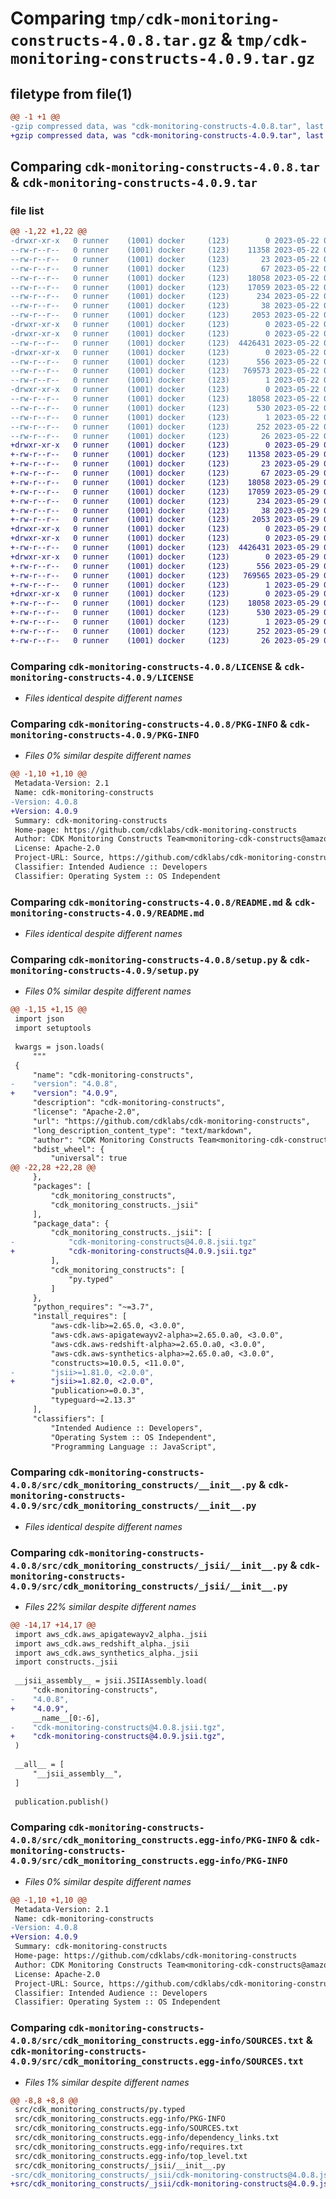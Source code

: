 # Comparing `tmp/cdk-monitoring-constructs-4.0.8.tar.gz` & `tmp/cdk-monitoring-constructs-4.0.9.tar.gz`

## filetype from file(1)

```diff
@@ -1 +1 @@
-gzip compressed data, was "cdk-monitoring-constructs-4.0.8.tar", last modified: Mon May 22 00:37:32 2023, max compression
+gzip compressed data, was "cdk-monitoring-constructs-4.0.9.tar", last modified: Mon May 29 00:35:55 2023, max compression
```

## Comparing `cdk-monitoring-constructs-4.0.8.tar` & `cdk-monitoring-constructs-4.0.9.tar`

### file list

```diff
@@ -1,22 +1,22 @@
-drwxr-xr-x   0 runner    (1001) docker     (123)        0 2023-05-22 00:37:32.407671 cdk-monitoring-constructs-4.0.8/
--rw-r--r--   0 runner    (1001) docker     (123)    11358 2023-05-22 00:37:20.000000 cdk-monitoring-constructs-4.0.8/LICENSE
--rw-r--r--   0 runner    (1001) docker     (123)       23 2023-05-22 00:37:20.000000 cdk-monitoring-constructs-4.0.8/MANIFEST.in
--rw-r--r--   0 runner    (1001) docker     (123)       67 2023-05-22 00:37:20.000000 cdk-monitoring-constructs-4.0.8/NOTICE
--rw-r--r--   0 runner    (1001) docker     (123)    18058 2023-05-22 00:37:32.407671 cdk-monitoring-constructs-4.0.8/PKG-INFO
--rw-r--r--   0 runner    (1001) docker     (123)    17059 2023-05-22 00:37:20.000000 cdk-monitoring-constructs-4.0.8/README.md
--rw-r--r--   0 runner    (1001) docker     (123)      234 2023-05-22 00:37:20.000000 cdk-monitoring-constructs-4.0.8/pyproject.toml
--rw-r--r--   0 runner    (1001) docker     (123)       38 2023-05-22 00:37:32.411671 cdk-monitoring-constructs-4.0.8/setup.cfg
--rw-r--r--   0 runner    (1001) docker     (123)     2053 2023-05-22 00:37:20.000000 cdk-monitoring-constructs-4.0.8/setup.py
-drwxr-xr-x   0 runner    (1001) docker     (123)        0 2023-05-22 00:37:32.399671 cdk-monitoring-constructs-4.0.8/src/
-drwxr-xr-x   0 runner    (1001) docker     (123)        0 2023-05-22 00:37:32.407671 cdk-monitoring-constructs-4.0.8/src/cdk_monitoring_constructs/
--rw-r--r--   0 runner    (1001) docker     (123)  4426431 2023-05-22 00:37:20.000000 cdk-monitoring-constructs-4.0.8/src/cdk_monitoring_constructs/__init__.py
-drwxr-xr-x   0 runner    (1001) docker     (123)        0 2023-05-22 00:37:32.407671 cdk-monitoring-constructs-4.0.8/src/cdk_monitoring_constructs/_jsii/
--rw-r--r--   0 runner    (1001) docker     (123)      556 2023-05-22 00:37:20.000000 cdk-monitoring-constructs-4.0.8/src/cdk_monitoring_constructs/_jsii/__init__.py
--rw-r--r--   0 runner    (1001) docker     (123)   769573 2023-05-22 00:37:20.000000 cdk-monitoring-constructs-4.0.8/src/cdk_monitoring_constructs/_jsii/cdk-monitoring-constructs@4.0.8.jsii.tgz
--rw-r--r--   0 runner    (1001) docker     (123)        1 2023-05-22 00:37:20.000000 cdk-monitoring-constructs-4.0.8/src/cdk_monitoring_constructs/py.typed
-drwxr-xr-x   0 runner    (1001) docker     (123)        0 2023-05-22 00:37:32.407671 cdk-monitoring-constructs-4.0.8/src/cdk_monitoring_constructs.egg-info/
--rw-r--r--   0 runner    (1001) docker     (123)    18058 2023-05-22 00:37:32.000000 cdk-monitoring-constructs-4.0.8/src/cdk_monitoring_constructs.egg-info/PKG-INFO
--rw-r--r--   0 runner    (1001) docker     (123)      530 2023-05-22 00:37:32.000000 cdk-monitoring-constructs-4.0.8/src/cdk_monitoring_constructs.egg-info/SOURCES.txt
--rw-r--r--   0 runner    (1001) docker     (123)        1 2023-05-22 00:37:32.000000 cdk-monitoring-constructs-4.0.8/src/cdk_monitoring_constructs.egg-info/dependency_links.txt
--rw-r--r--   0 runner    (1001) docker     (123)      252 2023-05-22 00:37:32.000000 cdk-monitoring-constructs-4.0.8/src/cdk_monitoring_constructs.egg-info/requires.txt
--rw-r--r--   0 runner    (1001) docker     (123)       26 2023-05-22 00:37:32.000000 cdk-monitoring-constructs-4.0.8/src/cdk_monitoring_constructs.egg-info/top_level.txt
+drwxr-xr-x   0 runner    (1001) docker     (123)        0 2023-05-29 00:35:55.538299 cdk-monitoring-constructs-4.0.9/
+-rw-r--r--   0 runner    (1001) docker     (123)    11358 2023-05-29 00:35:41.000000 cdk-monitoring-constructs-4.0.9/LICENSE
+-rw-r--r--   0 runner    (1001) docker     (123)       23 2023-05-29 00:35:41.000000 cdk-monitoring-constructs-4.0.9/MANIFEST.in
+-rw-r--r--   0 runner    (1001) docker     (123)       67 2023-05-29 00:35:41.000000 cdk-monitoring-constructs-4.0.9/NOTICE
+-rw-r--r--   0 runner    (1001) docker     (123)    18058 2023-05-29 00:35:55.538299 cdk-monitoring-constructs-4.0.9/PKG-INFO
+-rw-r--r--   0 runner    (1001) docker     (123)    17059 2023-05-29 00:35:41.000000 cdk-monitoring-constructs-4.0.9/README.md
+-rw-r--r--   0 runner    (1001) docker     (123)      234 2023-05-29 00:35:41.000000 cdk-monitoring-constructs-4.0.9/pyproject.toml
+-rw-r--r--   0 runner    (1001) docker     (123)       38 2023-05-29 00:35:55.538299 cdk-monitoring-constructs-4.0.9/setup.cfg
+-rw-r--r--   0 runner    (1001) docker     (123)     2053 2023-05-29 00:35:41.000000 cdk-monitoring-constructs-4.0.9/setup.py
+drwxr-xr-x   0 runner    (1001) docker     (123)        0 2023-05-29 00:35:55.530299 cdk-monitoring-constructs-4.0.9/src/
+drwxr-xr-x   0 runner    (1001) docker     (123)        0 2023-05-29 00:35:55.538299 cdk-monitoring-constructs-4.0.9/src/cdk_monitoring_constructs/
+-rw-r--r--   0 runner    (1001) docker     (123)  4426431 2023-05-29 00:35:41.000000 cdk-monitoring-constructs-4.0.9/src/cdk_monitoring_constructs/__init__.py
+drwxr-xr-x   0 runner    (1001) docker     (123)        0 2023-05-29 00:35:55.538299 cdk-monitoring-constructs-4.0.9/src/cdk_monitoring_constructs/_jsii/
+-rw-r--r--   0 runner    (1001) docker     (123)      556 2023-05-29 00:35:41.000000 cdk-monitoring-constructs-4.0.9/src/cdk_monitoring_constructs/_jsii/__init__.py
+-rw-r--r--   0 runner    (1001) docker     (123)   769565 2023-05-29 00:35:41.000000 cdk-monitoring-constructs-4.0.9/src/cdk_monitoring_constructs/_jsii/cdk-monitoring-constructs@4.0.9.jsii.tgz
+-rw-r--r--   0 runner    (1001) docker     (123)        1 2023-05-29 00:35:41.000000 cdk-monitoring-constructs-4.0.9/src/cdk_monitoring_constructs/py.typed
+drwxr-xr-x   0 runner    (1001) docker     (123)        0 2023-05-29 00:35:55.538299 cdk-monitoring-constructs-4.0.9/src/cdk_monitoring_constructs.egg-info/
+-rw-r--r--   0 runner    (1001) docker     (123)    18058 2023-05-29 00:35:55.000000 cdk-monitoring-constructs-4.0.9/src/cdk_monitoring_constructs.egg-info/PKG-INFO
+-rw-r--r--   0 runner    (1001) docker     (123)      530 2023-05-29 00:35:55.000000 cdk-monitoring-constructs-4.0.9/src/cdk_monitoring_constructs.egg-info/SOURCES.txt
+-rw-r--r--   0 runner    (1001) docker     (123)        1 2023-05-29 00:35:55.000000 cdk-monitoring-constructs-4.0.9/src/cdk_monitoring_constructs.egg-info/dependency_links.txt
+-rw-r--r--   0 runner    (1001) docker     (123)      252 2023-05-29 00:35:55.000000 cdk-monitoring-constructs-4.0.9/src/cdk_monitoring_constructs.egg-info/requires.txt
+-rw-r--r--   0 runner    (1001) docker     (123)       26 2023-05-29 00:35:55.000000 cdk-monitoring-constructs-4.0.9/src/cdk_monitoring_constructs.egg-info/top_level.txt
```

### Comparing `cdk-monitoring-constructs-4.0.8/LICENSE` & `cdk-monitoring-constructs-4.0.9/LICENSE`

 * *Files identical despite different names*

### Comparing `cdk-monitoring-constructs-4.0.8/PKG-INFO` & `cdk-monitoring-constructs-4.0.9/PKG-INFO`

 * *Files 0% similar despite different names*

```diff
@@ -1,10 +1,10 @@
 Metadata-Version: 2.1
 Name: cdk-monitoring-constructs
-Version: 4.0.8
+Version: 4.0.9
 Summary: cdk-monitoring-constructs
 Home-page: https://github.com/cdklabs/cdk-monitoring-constructs
 Author: CDK Monitoring Constructs Team<monitoring-cdk-constructs@amazon.com>
 License: Apache-2.0
 Project-URL: Source, https://github.com/cdklabs/cdk-monitoring-constructs
 Classifier: Intended Audience :: Developers
 Classifier: Operating System :: OS Independent
```

### Comparing `cdk-monitoring-constructs-4.0.8/README.md` & `cdk-monitoring-constructs-4.0.9/README.md`

 * *Files identical despite different names*

### Comparing `cdk-monitoring-constructs-4.0.8/setup.py` & `cdk-monitoring-constructs-4.0.9/setup.py`

 * *Files 0% similar despite different names*

```diff
@@ -1,15 +1,15 @@
 import json
 import setuptools
 
 kwargs = json.loads(
     """
 {
     "name": "cdk-monitoring-constructs",
-    "version": "4.0.8",
+    "version": "4.0.9",
     "description": "cdk-monitoring-constructs",
     "license": "Apache-2.0",
     "url": "https://github.com/cdklabs/cdk-monitoring-constructs",
     "long_description_content_type": "text/markdown",
     "author": "CDK Monitoring Constructs Team<monitoring-cdk-constructs@amazon.com>",
     "bdist_wheel": {
         "universal": true
@@ -22,28 +22,28 @@
     },
     "packages": [
         "cdk_monitoring_constructs",
         "cdk_monitoring_constructs._jsii"
     ],
     "package_data": {
         "cdk_monitoring_constructs._jsii": [
-            "cdk-monitoring-constructs@4.0.8.jsii.tgz"
+            "cdk-monitoring-constructs@4.0.9.jsii.tgz"
         ],
         "cdk_monitoring_constructs": [
             "py.typed"
         ]
     },
     "python_requires": "~=3.7",
     "install_requires": [
         "aws-cdk-lib>=2.65.0, <3.0.0",
         "aws-cdk.aws-apigatewayv2-alpha>=2.65.0.a0, <3.0.0",
         "aws-cdk.aws-redshift-alpha>=2.65.0.a0, <3.0.0",
         "aws-cdk.aws-synthetics-alpha>=2.65.0.a0, <3.0.0",
         "constructs>=10.0.5, <11.0.0",
-        "jsii>=1.81.0, <2.0.0",
+        "jsii>=1.82.0, <2.0.0",
         "publication>=0.0.3",
         "typeguard~=2.13.3"
     ],
     "classifiers": [
         "Intended Audience :: Developers",
         "Operating System :: OS Independent",
         "Programming Language :: JavaScript",
```

### Comparing `cdk-monitoring-constructs-4.0.8/src/cdk_monitoring_constructs/__init__.py` & `cdk-monitoring-constructs-4.0.9/src/cdk_monitoring_constructs/__init__.py`

 * *Files identical despite different names*

### Comparing `cdk-monitoring-constructs-4.0.8/src/cdk_monitoring_constructs/_jsii/__init__.py` & `cdk-monitoring-constructs-4.0.9/src/cdk_monitoring_constructs/_jsii/__init__.py`

 * *Files 22% similar despite different names*

```diff
@@ -14,17 +14,17 @@
 import aws_cdk.aws_apigatewayv2_alpha._jsii
 import aws_cdk.aws_redshift_alpha._jsii
 import aws_cdk.aws_synthetics_alpha._jsii
 import constructs._jsii
 
 __jsii_assembly__ = jsii.JSIIAssembly.load(
     "cdk-monitoring-constructs",
-    "4.0.8",
+    "4.0.9",
     __name__[0:-6],
-    "cdk-monitoring-constructs@4.0.8.jsii.tgz",
+    "cdk-monitoring-constructs@4.0.9.jsii.tgz",
 )
 
 __all__ = [
     "__jsii_assembly__",
 ]
 
 publication.publish()
```

### Comparing `cdk-monitoring-constructs-4.0.8/src/cdk_monitoring_constructs.egg-info/PKG-INFO` & `cdk-monitoring-constructs-4.0.9/src/cdk_monitoring_constructs.egg-info/PKG-INFO`

 * *Files 0% similar despite different names*

```diff
@@ -1,10 +1,10 @@
 Metadata-Version: 2.1
 Name: cdk-monitoring-constructs
-Version: 4.0.8
+Version: 4.0.9
 Summary: cdk-monitoring-constructs
 Home-page: https://github.com/cdklabs/cdk-monitoring-constructs
 Author: CDK Monitoring Constructs Team<monitoring-cdk-constructs@amazon.com>
 License: Apache-2.0
 Project-URL: Source, https://github.com/cdklabs/cdk-monitoring-constructs
 Classifier: Intended Audience :: Developers
 Classifier: Operating System :: OS Independent
```

### Comparing `cdk-monitoring-constructs-4.0.8/src/cdk_monitoring_constructs.egg-info/SOURCES.txt` & `cdk-monitoring-constructs-4.0.9/src/cdk_monitoring_constructs.egg-info/SOURCES.txt`

 * *Files 1% similar despite different names*

```diff
@@ -8,8 +8,8 @@
 src/cdk_monitoring_constructs/py.typed
 src/cdk_monitoring_constructs.egg-info/PKG-INFO
 src/cdk_monitoring_constructs.egg-info/SOURCES.txt
 src/cdk_monitoring_constructs.egg-info/dependency_links.txt
 src/cdk_monitoring_constructs.egg-info/requires.txt
 src/cdk_monitoring_constructs.egg-info/top_level.txt
 src/cdk_monitoring_constructs/_jsii/__init__.py
-src/cdk_monitoring_constructs/_jsii/cdk-monitoring-constructs@4.0.8.jsii.tgz
+src/cdk_monitoring_constructs/_jsii/cdk-monitoring-constructs@4.0.9.jsii.tgz
```

